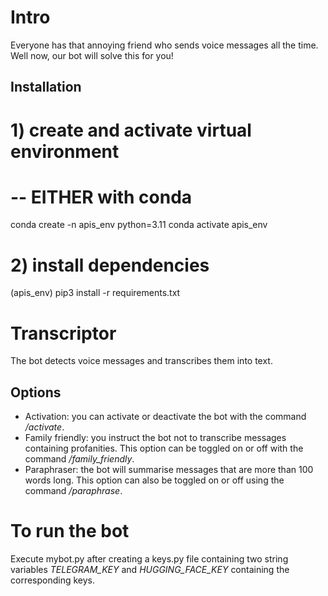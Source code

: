 # Intro
Everyone has that annoying friend who sends voice messages all the time. Well now, our bot will solve this for you!

## Installation

# 1) create and activate virtual environment
# -- EITHER with conda
conda create -n apis_env python=3.11
conda activate apis_env
# 2) install dependencies
(apis_env) pip3 install -r requirements.txt

# Transcriptor
The bot detects voice messages and transcribes them into text.

## Options
- Activation: you can activate or deactivate the bot with the command _/activate_.
- Family friendly: you instruct the bot not to transcribe messages containing profanities. This option can be toggled on or off with the command _/family_friendly_.
- Paraphraser: the bot will summarise messages that are more than 100 words long. This option can also be toggled on or off using the command _/paraphrase_.

# To run the bot
Execute mybot.py after creating a keys.py file containing two string variables _TELEGRAM_KEY_ and _HUGGING_FACE_KEY_ containing the corresponding keys.
